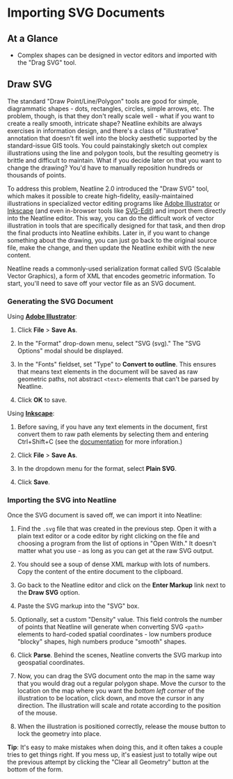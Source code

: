 # Importing SVG Documents

## At a Glance

  - Complex shapes can be designed in vector editors and imported with the "Drag SVG" tool.

## Draw SVG

The standard "Draw Point/Line/Polygon" tools are good for simple, diagrammatic shapes - dots, rectangles, circles, simple arrows, etc. The problem, though, is that they don't really scale well - what if you want to create a really smooth, intricate shape? Neatline exhibits are always exercises in information design, and there's a class of "illustrative" annotation that doesn't fit well into the blocky aesthetic supported by the standard-issue GIS tools. You could painstakingly sketch out complex illustrations using the line and polygon tools, but the resulting geometry is brittle and difficult to maintain. What if you decide later on that you want to change the drawing? You'd have to manually reposition hundreds or thousands of points.

To address this problem, Neatline 2.0 introduced the "Draw SVG" tool, which makes it possible to create high-fidelity, easily-maintained illustrations in specialized vector editing programs like [Adobe Illustrator][illustrator] or [Inkscape][inkscape] (and even in-browser tools like [SVG-Edit][svg-edit]) and import them directly into the Neatline editor. This way, you can do the difficult work of vector illustration in tools that are specifically designed for that task, and then drop the final products into Neatline exhibits. Later in, if you want to change something about the drawing, you can just go back to the original source file, make the change, and then update the Neatline exhibit with the new content.

Neatline reads a commonly-used serialization format called SVG (Scalable Vector Graphics), a form of XML that encodes geometric information. To start, you'll need to save off your vector file as an SVG document.

### Generating the SVG Document

Using **[Adobe Illustrator][illustrator]**: 

  1. Click **File** > **Save As**.

  2. In the "Format" drop-down menu, select "SVG (svg)." The "SVG Options" modal should be displayed.

  3. In the "Fonts" fieldset, set "Type" to **Convert to outline**. This ensures that means text elements in the document will be saved as raw geometric paths, not abstract `<text>` elements that can't be parsed by Neatline.

  4. Click **OK** to save.

Using **[Inkscape][inkscape]**: 

  1. Before saving, if you have any text elements in the document, first convert them to raw path elements by selecting them and entering Ctrl+Shift+C (see the [documentation][inkscape-docs] for more inforation.)

  2. Click **File** > **Save As**.

  3. In the dropdown menu for the format, select **Plain SVG**.

  4. Click **Save**.

### Importing the SVG into Neatline

Once the SVG document is saved off, we can import it into Neatline:

  1. Find the `.svg` file that was created in the previous step. Open it with a plain text editor or a code editor by right clicking on the file and choosing a program from the list of options in "Open With." It doesn't matter what you use - as long as you can get at the raw SVG output.

  2. You should see a soup of dense XML markup with lots of numbers. Copy the content of the entire document to the clipboard.

  3. Go back to the Neatline editor and click on the **Enter Markup** link next to the **Draw SVG** option.

  4. Paste the SVG markup into the "SVG" box.

  5. Optionally, set a custom "Density" value. This field controls the number of points that Neatline will generate when converting SVG `<path>` elements to hard-coded spatial coordinates - low numbers produce "blocky" shapes, high numbers produce "smooth" shapes.

  6. Click **Parse**. Behind the scenes, Neatline converts the SVG markup into geospatial coordinates.

  7. Now, you can drag the SVG document onto the map in the same way that you would drag out a regular polygon shape. Move the cursor to the location on the map where you want the _bottom left corner_ of the illustration to be location, click down, and move the cursor in any direction. The illustration will scale and rotate according to the position of the mouse.

  7. When the illustration is positioned correctly, release the mouse button to lock the geometry into place.

  **Tip**: It's easy to make mistakes when doing this, and it often takes a couple tries to get things right. If you mess up, it's easiest just to totally wipe out the previous attempt by clicking the "Clear all Geometry" button at the bottom of the form.


[illustrator]: http://www.adobe.com/products/illustrator.html
[inkscape]: http://inkscape.org/
[inkscape-docs]: http://wiki.inkscape.org/wiki/index.php/Inkscape_for_Adobe_Illustrator_users
[svg-edit]: http://svg-edit.googlecode.com/svn/branches/2.6/editor/svg-editor.html

